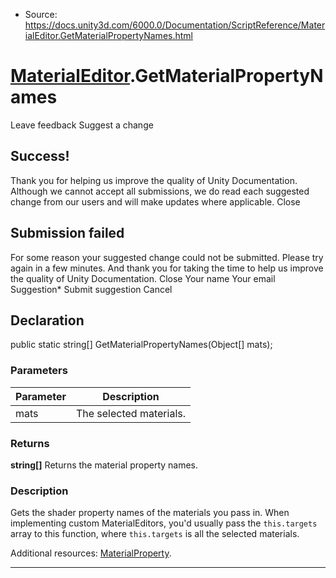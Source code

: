 * Source: https://docs.unity3d.com/6000.0/Documentation/ScriptReference/MaterialEditor.GetMaterialPropertyNames.html

#  [MaterialEditor](https://docs.unity3d.com/6000.0/Documentation/ScriptReference/MaterialEditor.html).GetMaterialPropertyNames
Leave feedback
Suggest a change
## Success!
Thank you for helping us improve the quality of Unity Documentation. Although we cannot accept all submissions, we do read each suggested change from our users and will make updates where applicable.
Close
## Submission failed
For some reason your suggested change could not be submitted. Please <a>try again</a> in a few minutes. And thank you for taking the time to help us improve the quality of Unity Documentation.
Close
Your name Your email Suggestion* Submit suggestion
Cancel
## Declaration
public static string[] GetMaterialPropertyNames(Object[] mats); 
### Parameters
Parameter | Description  
---|---  
mats | The selected materials.  
### Returns
**string[]** Returns the material property names. 
### Description
Gets the shader property names of the materials you pass in.
When implementing custom MaterialEditors, you'd usually pass the `this.targets` array to this function, where `this.targets` is all the selected materials.  
  
Additional resources: [MaterialProperty](https://docs.unity3d.com/6000.0/Documentation/ScriptReference/MaterialProperty.html).
* * *
